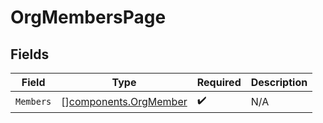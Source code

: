 # OrgMembersPage


## Fields

| Field                                                          | Type                                                           | Required                                                       | Description                                                    |
| -------------------------------------------------------------- | -------------------------------------------------------------- | -------------------------------------------------------------- | -------------------------------------------------------------- |
| `Members`                                                      | [][components.OrgMember](../../models/components/orgmember.md) | :heavy_check_mark:                                             | N/A                                                            |